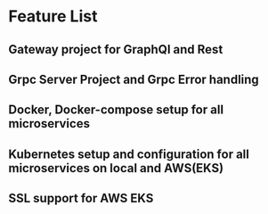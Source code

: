 # Feature List

## Gateway project for GraphQl and Rest

## Grpc Server Project and Grpc Error handling

## Docker, Docker-compose setup for all microservices

## Kubernetes setup and configuration for all microservices on local and AWS(EKS)

## SSL support for AWS EKS 
